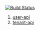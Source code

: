 [![Build Status](https://www.travis-ci.org/ccnuyan/starcedu_disk.svg?branch=master)](https://www.travis-ci.org/ccnuyan/starcedu_disk)

1. [user-api](./src/api/test/01.user-api.md)  
2. [tenant-api](./src/api/test/02.tenant-api.md)